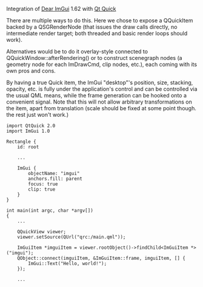 Integration of [Dear ImGui](https://github.com/ocornut/imgui) 1.62 with [Qt Quick](http://doc.qt.io/qt-5/qtquick-index.html)

There are multiple ways to do this. Here we chose to expose a QQuickItem backed
by a QSGRenderNode (that issues the draw calls directly, no intermediate render
target; both threaded and basic render loops should work).

Alternatives would be to do it overlay-style connected to
QQuickWindow::afterRendering() or to construct scenegraph nodes (a geometry
node for each ImDrawCmd, clip nodes, etc.), each coming with its own pros and
cons.

By having a true Quick item, the ImGui "desktop"'s position, size, stacking,
opacity, etc. is fully under the application's control and can be controlled
via the usual QML means, while the frame generation can be hooked onto a
convenient signal. Note that this will not allow arbitrary transformations on
the item, apart from translation (scale should be fixed at some point though.
the rest just won't work.)

```
import QtQuick 2.0
import ImGui 1.0

Rectangle {
    id: root

    ...

    ImGui {
        objectName: "imgui"
        anchors.fill: parent
        focus: true
        clip: true
    }
}

int main(int argc, char *argv[])
{
    ...

    QQuickView viewer;
    viewer.setSource(QUrl("qrc:/main.qml"));

    ImGuiItem *imguiItem = viewer.rootObject()->findChild<ImGuiItem *>("imgui");
    QObject::connect(imguiItem, &ImGuiItem::frame, imguiItem, [] {
        ImGui::Text("Hello, world!");
    });

    ...
```
